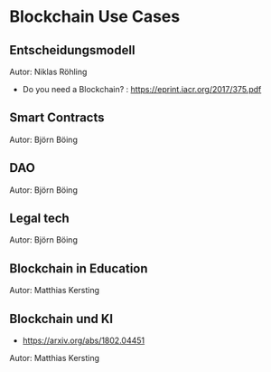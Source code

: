 # Blockchain Use Cases

## Entscheidungsmodell 

Autor: Niklas Röhling

* Do you need a Blockchain? :  https://eprint.iacr.org/2017/375.pdf


## Smart Contracts 

Autor: Björn Böing

## DAO

Autor: Björn Böing

## Legal tech 

Autor: Björn Böing

## Blockchain in Education

Autor: Matthias Kersting

## Blockchain und KI

* https://arxiv.org/abs/1802.04451

Autor: Matthias Kersting


